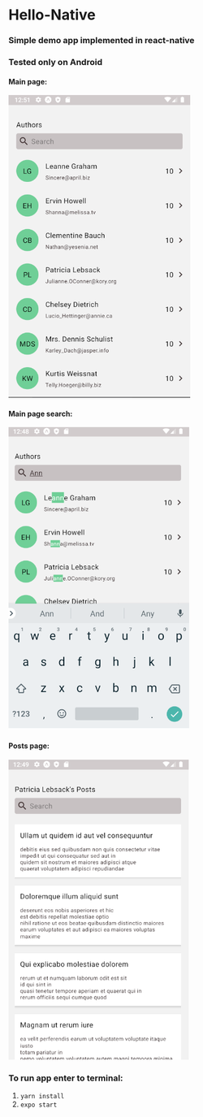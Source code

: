 # Hello-Native

### Simple demo app implemented in react-native

### Tested only on Android

#### Main page:

![Alt text](/demos/demo_page_1.png)

#### Main page search:

![Alt text](/demos/demo_page_search.png)

#### Posts page:

![Alt text](/demos/demo_page_2.png)

### To run app enter to terminal:

1. `yarn install`
2. `expo start`
